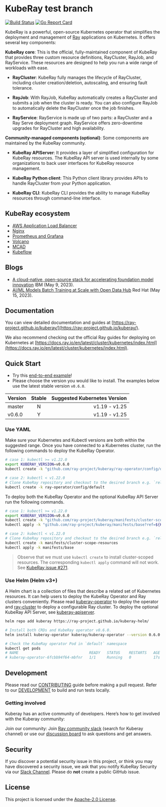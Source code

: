 # KubeRay test branch

[![Build Status](https://github.com/ray-project/kuberay/workflows/Go-build-and-test/badge.svg)](https://github.com/ray-project/kuberay/actions)
[![Go Report Card](https://goreportcard.com/badge/github.com/ray-project/kuberay)](https://goreportcard.com/report/github.com/ray-project/kuberay)

KubeRay is a powerful, open-source Kubernetes operator that simplifies the deployment and management of [Ray](https://github.com/ray-project/ray) applications on Kubernetes. It offers several key components:

**KubeRay core**: This is the official, fully-maintained component of KubeRay that provides three custom resource definitions, RayCluster, RayJob, and RayService. These resources are designed to help you run a wide range of workloads with ease.

* **RayCluster**: KubeRay fully manages the lifecycle of RayCluster, including cluster creation/deletion, autoscaling, and ensuring fault tolerance.

* **RayJob**: With RayJob, KubeRay automatically creates a RayCluster and submits a job when the cluster is ready. You can also configure RayJob to automatically delete the RayCluster once the job finishes.

* **RayService**: RayService is made up of two parts: a RayCluster and a Ray Serve deployment graph. RayService offers zero-downtime upgrades for RayCluster and high availability.

**Community-managed components (optional)**: Some components are maintained by the KubeRay community.

* **KubeRay APIServer**: It provides a layer of simplified configuration for KubeRay resources. The KubeRay API server is used internally
by some organizations to back user interfaces for KubeRay resource management.

* **KubeRay Python client**: This Python client library provides APIs to handle RayCluster from your Python application.

* **KubeRay CLI**: KubeRay CLI provides the ability to manage KubeRay resources through command-line interface.

## KubeRay ecosystem

* [AWS Application Load Balancer](docs/guidance/ingress.md)
* [Nginx](docs/guidance/ingress.md)
* [Prometheus and Grafana](docs/guidance/prometheus-grafana.md)
* [Volcano](docs/guidance/volcano-integration.md)
* [MCAD](docs/guidance/kuberay-with-MCAD.md)
* [Kubeflow](docs/guidance/kubeflow-integration.md)

## Blogs

* [A cloud-native, open-source stack for accelerating foundation model innovation](https://research.ibm.com/blog/openshift-foundation-model-stack) IBM (May 9, 2023).
* [AI/ML Models Batch Training at Scale with Open Data Hub](https://cloud.redhat.com/blog/ai/ml-models-batch-training-at-scale-with-open-data-hub) Red Hat (May 15, 2023).

## Documentation

You can view detailed documentation and guides at [https://ray-project.github.io/kuberay/](https://ray-project.github.io/kuberay/).

We also recommend checking out the official Ray guides for deploying on Kubernetes at [https://docs.ray.io/en/latest/cluster/kubernetes/index.html](https://docs.ray.io/en/latest/cluster/kubernetes/index.html).

## Quick Start

* Try this [end-to-end example](helm-chart/ray-cluster/README.md)!
* Please choose the version you would like to install. The examples below use the latest stable version `v0.6.0`.

| Version  |  Stable |  Suggested Kubernetes Version |
|----------|:-------:|------------------------------:|
|  master  |    N    | v1.19 - v1.25 |
|  v0.6.0  |    Y    | v1.19 - v1.25 |

### Use YAML

Make sure your Kubernetes and Kubectl versions are both within the suggested range.
Once you have connected to a Kubernetes cluster, run the following commands to deploy the KubeRay Operator.

```sh
# case 1: kubectl >= v1.22.0
export KUBERAY_VERSION=v0.6.0
kubectl create -k "github.com/ray-project/kuberay/ray-operator/config/default?ref=${KUBERAY_VERSION}&timeout=90s"

# case 2: kubectl < v1.22.0
# Clone KubeRay repository and checkout to the desired branch e.g. `release-0.6`.
kubectl create -k ray-operator/config/default
```

To deploy both the KubeRay Operator and the optional KubeRay API Server run the following commands.

```sh
# case 1: kubectl >= v1.22.0
export KUBERAY_VERSION=v0.6.0
kubectl create -k "github.com/ray-project/kuberay/manifests/cluster-scope-resources?ref=${KUBERAY_VERSION}&timeout=90s"
kubectl apply -k "github.com/ray-project/kuberay/manifests/base?ref=${KUBERAY_VERSION}&timeout=90s"

# case 2: kubectl < v1.22.0
# Clone KubeRay repository and checkout to the desired branch e.g. `release-0.4`.
kubectl create -k manifests/cluster-scope-resources
kubectl apply -k manifests/base
```

> Observe that we must use `kubectl create` to install cluster-scoped resources. The corresponding `kubectl apply` command will not work. See [KubeRay issue #271](https://github.com/ray-project/kuberay/issues/271).

### Use Helm (Helm v3+)

A Helm chart is a collection of files that describe a related set of Kubernetes resources.
It can help users to deploy the KubeRay Operator and Ray clusters conveniently.
Please read [kuberay-operator](helm-chart/kuberay-operator/README.md) to deploy the operator and [ray-cluster](helm-chart/ray-cluster/README.md) to deploy a configurable Ray cluster. To deploy the optional KubeRay API Server, see [kuberay-apiserver](helm-chart/kuberay-apiserver/README.md).

```sh
helm repo add kuberay https://ray-project.github.io/kuberay-helm/

# Install both CRDs and KubeRay operator v0.6.0.
helm install kuberay-operator kuberay/kuberay-operator --version 0.6.0

# Check the KubeRay operator Pod in `default` namespace
kubectl get pods
# NAME                                READY   STATUS    RESTARTS   AGE
# kuberay-operator-6fcbb94f64-mbfnr   1/1     Running   0          17s
```

## Development

Please read our [CONTRIBUTING](CONTRIBUTING.md) guide before making a pull request. Refer to our [DEVELOPMENT](./ray-operator/DEVELOPMENT.md) to build and run tests locally.

### Getting involved
Kuberay has an active community of developers. Here’s how to get involved with the Kuberay community:

Join our community: Join [Ray community slack](https://forms.gle/9TSdDYUgxYs8SA9e8) (search for Kuberay channel) or use our [discussion board](https://discuss.ray.io/c/ray-clusters/ray-kubernetes) to ask questions and get answers.

## Security

If you discover a potential security issue in this project, or think you may
have discovered a security issue, we ask that you notify KubeRay Security via our
[Slack Channel](https://ray-distributed.slack.com/archives/C02GFQ82JPM).
Please do **not** create a public GitHub issue.

## License

This project is licensed under the [Apache-2.0 License](LICENSE).
